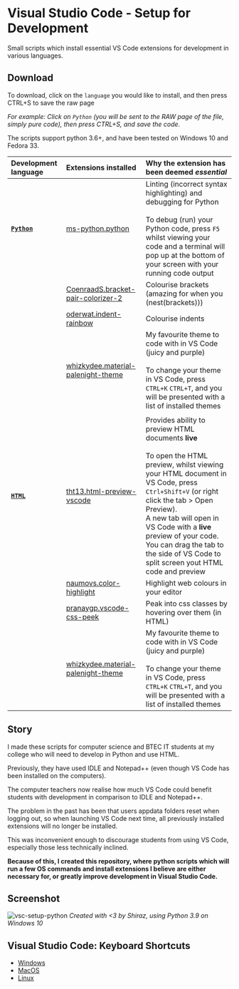 # Visual Studio Code - Setup for Development
Small scripts which install essential VS Code extensions for development in various languages.

## Download
To download, click on the `language` you would like to install, and then press CTRL+S to save the raw page

*For example: Click on `Python` (you will be sent to the RAW page of the file, simply pure code), then press CTRL+S, and save the code.*

The scripts support python 3.6+, and have been tested on Windows 10 and Fedora 33.

[vscm_ms-python.python]: https://marketplace.visualstudio.com/items?itemName=ms-python.python
[vscm_CoenraadS.bracket-pair-colorizer-2]: https://marketplace.visualstudio.com/items?itemName=CoenraadS.bracket-pair-colorizer-2
[vscm_oderwat.indent-rainbow]: https://marketplace.visualstudio.com/items?itemName=oderwat.indent-rainbow
[vscm_whizkydee.material-palenight-theme]: https://marketplace.visualstudio.com/items?itemName=whizkydee.material-palenight-theme

[vscm_tht13.html-preview-vscode]: https://marketplace.visualstudio.com/items?itemName=tht13.html-preview-vscode
[vscm_naumovs.color-highlight]: https://marketplace.visualstudio.com/items?itemName=naumovs.color-highlight
[vscm_pranaygp.vscode-css-peek]: https://marketplace.visualstudio.com/items?itemName=pranaygp.vscode-css-peek


|Development language|Extensions installed|Why the extension has been deemed *essential*
|:-|:-|:-|
|[**`Python`**](https://raw.githubusercontent.com/smcclennon/vsc-setup/main/vsc-setup-python.py)|[ms-python.python][vscm_ms-python.python]|Linting (incorrect syntax highlighting) and debugging for Python</br></br>To debug (run) your Python code, press `F5` whilst viewing your code and a terminal will pop up at the bottom of your screen with your running code output|
||[CoenraadS.bracket-pair-colorizer-2][vscm_CoenraadS.bracket-pair-colorizer-2]|Colourise brackets (amazing for when you (nest(brackets)))|
||[oderwat.indent-rainbow][vscm_oderwat.indent-rainbow]|Colourise indents|
||[whizkydee.material-palenight-theme][vscm_whizkydee.material-palenight-theme]|My favourite theme to code with in VS Code (juicy and purple)</br></br>To change your theme in VS Code, press `CTRL+K` `CTRL+T`, and you will be presented with a list of installed themes|
||||
|[**`HTML`**](https://raw.githubusercontent.com/smcclennon/vsc-setup/main/vsc-setup-html.py)|[tht13.html-preview-vscode][vscm_tht13.html-preview-vscode]|Provides ability to preview HTML documents **live**</br></br>To open the HTML preview, whilst viewing your HTML document in VS Code, press `Ctrl+Shift+V` (or right click the tab > Open Preview).</br>A new tab will open in VS Code with a **live** preview of your code. You can drag the tab to the side of VS Code to split screen yout HTML code and preview|
||[naumovs.color-highlight][vscm_naumovs.color-highlight]|Highlight web colours in your editor|
||[pranaygp.vscode-css-peek][vscm_pranaygp.vscode-css-peek]|Peak into css classes by hovering over them (in HTML)|
||[whizkydee.material-palenight-theme][vscm_whizkydee.material-palenight-theme]|My favourite theme to code with in VS Code (juicy and purple)</br></br>To change your theme in VS Code, press `CTRL+K` `CTRL+T`, and you will be presented with a list of installed themes|


## Story
I made these scripts for computer science and BTEC IT students at my college who will need to develop in Python and use HTML.

Previously, they have used IDLE and Notepad++ (even though VS Code has been installed on the computers).

The computer teachers now realise how much VS Code could benefit students with development in comparison to IDLE and Notepad++.

The problem in the past has been that users appdata folders reset when logging out, so when launching VS Code next time, all previously installed extensions will no longer be installed.

This was inconvenient enough to discourage students from using VS Code, especially those less technically inclined.

**Because of this, I created this repository, where python scripts which will run a few OS commands and install extensions I believe are either necessary for, or greatly improve development in Visual Studio Code.**

## Screenshot
![vsc-setup-python](https://smcclennon.github.io/assets/images/screenshots/vsc-setup/vsc-setup-python.png)
*Created with <3 by Shiraz, using Python 3.9 on Windows 10*

## Visual Studio Code: Keyboard Shortcuts
- [Windows](https://code.visualstudio.com/shortcuts/keyboard-shortcuts-windows.pdf)
- [MacOS](https://code.visualstudio.com/shortcuts/keyboard-shortcuts-macos.pdf)
- [Linux](https://code.visualstudio.com/shortcuts/keyboard-shortcuts-linux.pdf)